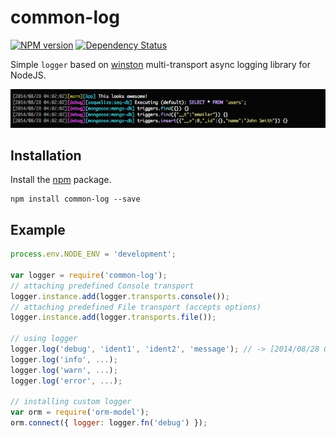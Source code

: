 # common-log

[![NPM version](https://badge.fury.io/js/common-log.svg)](http://badge.fury.io/js/common-log)&nbsp;[![Dependency Status](https://gemnasium.com/xpepermint/common-log.svg)](https://gemnasium.com/xpepermint/common-log)

Simple `logger` based on [winston](https://github.com/flatiron/winston) multi-transport async logging library for NodeJS.

![YoomJS](https://raw.githubusercontent.com/xpepermint/common-log/master/screenshot.png)

## Installation

Install the [npm](https://www.npmjs.org/package/common-log) package.

```
npm install common-log --save
```

## Example

```js
process.env.NODE_ENV = 'development';

var logger = require('common-log');
// attaching predefined Console transport
logger.instance.add(logger.transports.console());
// attaching predefined File transport (accepts options)
logger.instance.add(logger.transports.file());

// using logger
logger.log('debug', 'ident1', 'ident2', 'message'); // -> [2014/08/28 03:28:53][debug][ident1:ident2] mesage
logger.log('info', ...);
logger.log('warn', ...);
logger.log('error', ...);

// installing custom logger
var orm = require('orm-model');
orm.connect({ logger: logger.fn('debug') });
```
